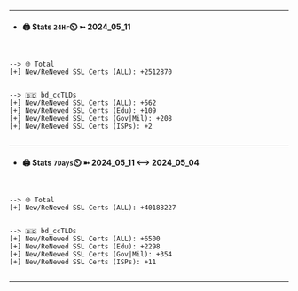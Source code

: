 

---
- #### 🖨️ **Stats** `24Hr`⏲️ ➼ 2024_05_11
```console


--> 🌐 Total
[+] New/ReNewed SSL Certs (ALL): +2512870


--> 🇧🇩 bd_ccTLDs
[+] New/ReNewed SSL Certs (ALL): +562
[+] New/ReNewed SSL Certs (Edu): +109
[+] New/ReNewed SSL Certs (Gov|Mil): +208
[+] New/ReNewed SSL Certs (ISPs): +2


```

---
- #### 🖨️ **Stats** `7Days`⏲️ ➼ 2024_05_11 <--> 2024_05_04
```console


--> 🌐 Total
[+] New/ReNewed SSL Certs (ALL): +40188227


--> 🇧🇩 bd_ccTLDs
[+] New/ReNewed SSL Certs (ALL): +6500
[+] New/ReNewed SSL Certs (Edu): +2298
[+] New/ReNewed SSL Certs (Gov|Mil): +354
[+] New/ReNewed SSL Certs (ISPs): +11


```

---

